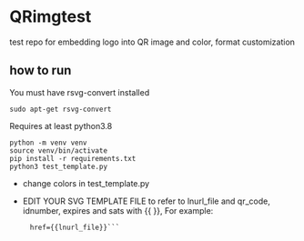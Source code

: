 # QRimgtest

test repo for embedding logo into QR image and color, format customization

## how to run

You must have rsvg-convert installed 

```sudo apt-get rsvg-convert```

Requires at least python3.8

```
python -m venv venv
source venv/bin/activate
pip install -r requirements.txt
python3 test_template.py 
```

- change colors in test_template.py

- EDIT YOUR SVG TEMPLATE FILE to refer to lnurl_file and qr_code, idnumber, expires and sats
with {{ }}, For example: 

```<img 
     href={{lnurl_file}}```
